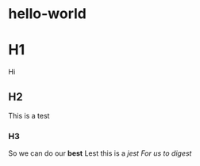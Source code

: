 # hello-world
# H1 
Hi

## H2 
This is a test

### H3 
So we can do our **best**
Lest this is a *jest*
*For us to digest*
